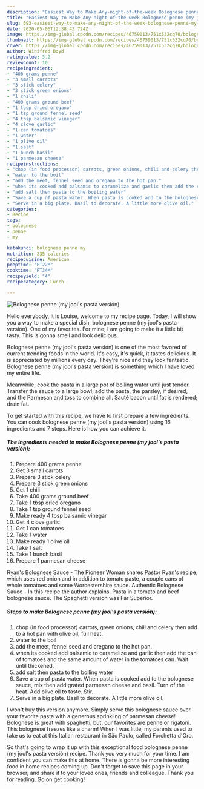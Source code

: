 ```yaml
---
description: "Easiest Way to Make Any-night-of-the-week Bolognese penne (my jool&amp;#39;s pasta versión)"
title: "Easiest Way to Make Any-night-of-the-week Bolognese penne (my jool&amp;#39;s pasta versión)"
slug: 693-easiest-way-to-make-any-night-of-the-week-bolognese-penne-my-jool-and-39-s-pasta-version
date: 2020-05-06T12:38:43.724Z
image: https://img-global.cpcdn.com/recipes/46759013/751x532cq70/bolognese-penne-my-jools-pasta-version-recipe-main-photo.jpg
thumbnail: https://img-global.cpcdn.com/recipes/46759013/751x532cq70/bolognese-penne-my-jools-pasta-version-recipe-main-photo.jpg
cover: https://img-global.cpcdn.com/recipes/46759013/751x532cq70/bolognese-penne-my-jools-pasta-version-recipe-main-photo.jpg
author: Winifred Boyd
ratingvalue: 3.2
reviewcount: 10
recipeingredient:
- "400 grams penne"
- "3 small carrots"
- "3 stick celery"
- "3 stick green onions"
- "1 chili"
- "400 grams ground beef"
- "1 tbsp dried oregano"
- "1 tsp ground fennel seed"
- "4 tbsp balsamic vinegar"
- "4 clove garlic"
- "1 can tomatoes"
- "1 water"
- "1 olive oil"
- "1 salt"
- "1 bunch basil"
- "1 parmesan cheese"
recipeinstructions:
- "chop (in food processor) carrots, green onions, chili and celery then add to a hot pan with olive oil; full heat."
- "water to the boil"
- "add the meet, fennel seed and oregano to the hot pan."
- "when its cooked add balsamic to caramelize and garlic then add the can of tomatoes and the same amount of water in the tomatoes can. Wait until thickened."
- "add salt then pasta to the boiling water"
- "Save a cup of pasta water. When pasta is cooked add to the bolognese sauce, mix then add grated parmesan cheese and basil. Turn of the heat. Add olive oil to taste. Stir."
- "Serve in a big plate. Basil to decorate. A little more olive oil."
categories:
- Recipe
tags:
- bolognese
- penne
- my

katakunci: bolognese penne my 
nutrition: 235 calories
recipecuisine: American
preptime: "PT22M"
cooktime: "PT34M"
recipeyield: "4"
recipecategory: Lunch

---
```



![Bolognese penne (my jool&#39;s pasta versión)](https://img-global.cpcdn.com/recipes/46759013/751x532cq70/bolognese-penne-my-jools-pasta-version-recipe-main-photo.jpg)

Hello everybody, it is Louise, welcome to my recipe page. Today, I will show you a way to make a special dish, bolognese penne (my jool&#39;s pasta versión). One of my favorites. For mine, I am going to make it a little bit tasty. This is gonna smell and look delicious.

Bolognese penne (my jool&#39;s pasta versión) is one of the most favored of current trending foods in the world. It's easy, it's quick, it tastes delicious. It is appreciated by millions every day. They're nice and they look fantastic. Bolognese penne (my jool&#39;s pasta versión) is something which I have loved my entire life.

Meanwhile, cook the pasta in a large pot of boiling water until just tender. Transfer the sauce to a large bowl, add the pasta, the parsley, if desired, and the Parmesan and toss to combine all. Sauté bacon until fat is rendered; drain fat.


To get started with this recipe, we have to first prepare a few ingredients. You can cook bolognese penne (my jool&#39;s pasta versión) using 16 ingredients and 7 steps. Here is how you can achieve it.

<!--inarticleads1-->

##### The ingredients needed to make Bolognese penne (my jool&#39;s pasta versión):

1. Prepare 400 grams penne
1. Get 3 small carrots
1. Prepare 3 stick celery
1. Prepare 3 stick green onions
1. Get 1 chili
1. Take 400 grams ground beef
1. Take 1 tbsp dried oregano
1. Take 1 tsp ground fennel seed
1. Make ready 4 tbsp balsamic vinegar
1. Get 4 clove garlic
1. Get 1 can tomatoes
1. Take 1 water
1. Make ready 1 olive oil
1. Take 1 salt
1. Take 1 bunch basil
1. Prepare 1 parmesan cheese


Ryan&#39;s Bolognese Sauce - The Pioneer Woman shares Pastor Ryan&#39;s recipe, which uses red onion and in addition to tomato paste, a couple cans of whole tomatoes and some Worcestershire sauce. Authentic Bolognese Sauce - In this recipe the author explains. Pasta in a tomato and beef bolognese sauce. The Spaghetti version was Far Superior. 

<!--inarticleads2-->

##### Steps to make Bolognese penne (my jool&#39;s pasta versión):

1. chop (in food processor) carrots, green onions, chili and celery then add to a hot pan with olive oil; full heat.
1. water to the boil
1. add the meet, fennel seed and oregano to the hot pan.
1. when its cooked add balsamic to caramelize and garlic then add the can of tomatoes and the same amount of water in the tomatoes can. Wait until thickened.
1. add salt then pasta to the boiling water
1. Save a cup of pasta water. When pasta is cooked add to the bolognese sauce, mix then add grated parmesan cheese and basil. Turn of the heat. Add olive oil to taste. Stir.
1. Serve in a big plate. Basil to decorate. A little more olive oil.


I won&#39;t buy this version anymore. Simply serve this bolognese sauce over your favorite pasta with a generous sprinkling of parmesan cheese! Bolognese is great with spaghetti, but, our favorites are penne or rigatoni. This bolognese freezes like a charm! When I was little, my parents used to take us to eat at this Italian restaurant in São Paulo, called Forchetta d&#39;Oro. 

So that's going to wrap it up with this exceptional food bolognese penne (my jool&#39;s pasta versión) recipe. Thank you very much for your time. I am confident you can make this at home. There is gonna be more interesting food in home recipes coming up. Don't forget to save this page in your browser, and share it to your loved ones, friends and colleague. Thank you for reading. Go on get cooking!
